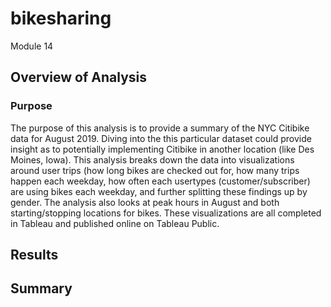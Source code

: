 # bikesharing

Module 14

## Overview of Analysis

### Purpose
The purpose of this analysis is to provide a summary of the NYC Citibike data for August 2019. Diving into the this particular dataset could provide insight as to potentially implementing Citibike in another location (like Des Moines, Iowa). This analysis breaks down the data into visualizations around user trips (how long bikes are checked out for, how many trips happen each weekday, how often each usertypes (customer/subscriber) are using bikes each weekday, and further splitting these findings up by gender. The analysis also looks at peak hours in August and both starting/stopping locations for bikes. These visualizations are all completed in Tableau and published online on Tableau Public.  

## Results

## Summary
